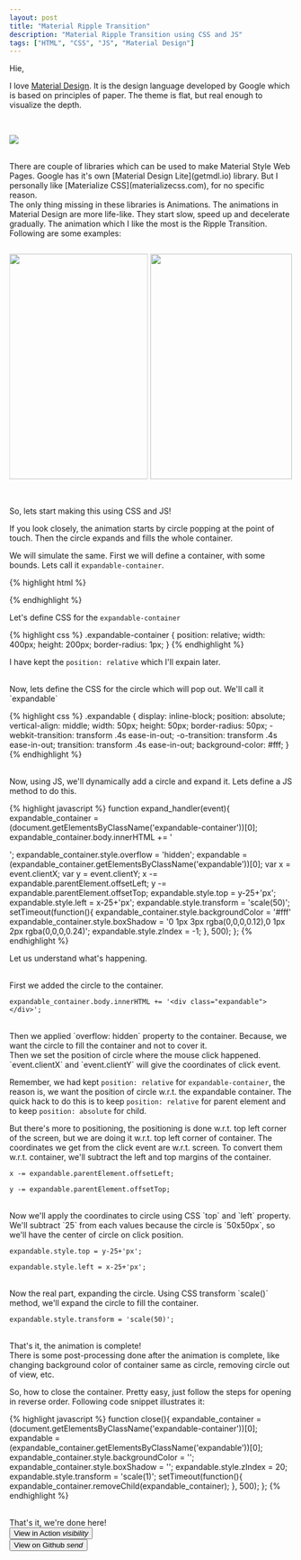 ```yaml
---
layout: post
title: "Material Ripple Transition"
description: "Material Ripple Transition using CSS and JS"
tags: ["HTML", "CSS", "JS", "Material Design"]
---
```


Hie,

I love [Material Design](material.io). It is the design language developed by Google which is based on principles of paper. The theme is flat, but real enough to visualize the depth.

<br>
<p class="image"><img src="{{ site.baseurl }}/images/material_design_paper.png"/></p>

<br>
There are couple of libraries which can be used to make Material Style Web Pages. Google has it's own [Material Design Lite](getmdl.io) library. But I personally like [Materialize CSS](materializecss.com), for no specific reason.

<br>
The only thing missing in these libraries is Animations. The animations in Material Design are more life-like. They start slow, speed up and decelerate gradually. The animation which I like the most is the Ripple Transition. Following are some examples:

<br>

<p align="center">
	<p align="center" style="position: relative; display: inline-block; height: 400px; width: 49% !important; overflow: hidden;">
		<img src="{{ site.baseurl }}/images/app_drawer_loop.gif" style="position: absolute; left: 50%; transform: translateX(-50%); height: 100% !important;">
	</p>
	<p align="center" style="position: relative; display: inline-block; height: 400px; width: 50% !important;">
		<img  src="{{ site.baseurl }}/images/calling_loop.gif" style="position: absolute; left: 50%; transform: translateX(-50%); height: 100% !important;">
	</p>
</p>

<br>
So, lets start making this using CSS and JS! 

If you look closely, the animation starts by circle popping at the point of touch. Then the circle expands and fills the whole container.

We will simulate the same. First we will define a container, with some bounds. Lets call it `expandable-container`.

{% highlight html %}
<div class="expandable-container"></div>
{% endhighlight %}

Let's define CSS for the `expandable-container`

{% highlight css %}
.expandable-container {
	position: relative;
	width: 400px;
	height: 200px;
	border-radius: 1px;
}
{% endhighlight %}

I have kept the `position: relative` which I'll expain later.

<br>
Now, lets define the CSS for the circle which will pop out. We'll call it `expandable`

{% highlight css %}
.expandable {
	display: inline-block;
	position: absolute;
	vertical-align: middle;
	width: 50px;
	height: 50px;
	border-radius: 50px;
	-webkit-transition: transform .4s ease-in-out;
	     -o-transition: transform .4s ease-in-out;
	        transition: transform .4s ease-in-out;
	background-color: #fff;
}
{% endhighlight %}

<br>
Now, using JS, we'll dynamically add a circle and expand it. Lets define a JS method to do this.

{% highlight javascript %}
function expand_handler(event){
	expandable_container = (document.getElementsByClassName('expandable-container'))[0];
	expandable_container.body.innerHTML += '<div class="expandable"></div>';
	expandable_container.style.overflow = 'hidden';
	expandable = (expandable_container.getElementsByClassName('expandable'))[0];
	var x = event.clientX;
	var y = event.clientY;
	x -= expandable.parentElement.offsetLeft;
	y -= expandable.parentElement.offsetTop;
	expandable.style.top = y-25+'px';
	expandable.style.left = x-25+'px';
	expandable.style.transform = 'scale(50)';
	setTimeout(function(){
		expandable_container.style.backgroundColor = '#fff'
		expandable_container.style.boxShadow = '0 1px 3px rgba(0,0,0,0.12),0 1px 2px rgba(0,0,0,0.24)';
		expandable.style.zIndex = -1;
	}, 500);
};
{% endhighlight %}

Let us understand what's happening. 

<br>
First we added the circle to the container.

`expandable_container.body.innerHTML += '<div class="expandable"></div>';`

<br>
Then we applied `overflow: hidden` property to the container. Because, we want the circle to fill the container and not to cover it.

<br>
Then we set the position of circle where the mouse click happened. `event.clientX` and `event.clientY` will give the coordinates of click event.

Remember, we had kept `position: relative` for `expandable-container`, the reason is, we want the position of circle w.r.t. the expandable container. The quick hack to do this is to keep `position: relative` for parent element and to keep `position: absolute` for child.

But there's more to positioning, the positioning is done w.r.t. top left corner of the screen, but we are doing it w.r.t. top left corner of container. The coordinates we get from the click event are w.r.t. screen. To convert them w.r.t. container, we'll subtract the left and top margins of the container.

`x -= expandable.parentElement.offsetLeft;`

`y -= expandable.parentElement.offsetTop;`

<br>
Now we'll apply the coordinates to circle using CSS `top` and `left` property. We'll subtract `25` from each values because the circle is `50x50px`, so we'll have the center of circle on click position.

`expandable.style.top = y-25+'px';`

`expandable.style.left = x-25+'px';`

<br>
Now the real part, expanding the circle. Using CSS transform `scale()` method, we'll expand the circle to fill the container.

`expandable.style.transform = 'scale(50)';`

<br>
That's it, the animation is complete!

<br>
There is some post-processing done after the animation is complete, like changing background color of container same as circle, removing circle out of view, etc.

So, how to close the container. Pretty easy, just follow the steps for opening in reverse order. Following code snippet illustrates it:

{% highlight javascript %}
function close(){
	expandable_container = (document.getElementsByClassName('expandable-container'))[0];
	expandable = (expandable_container.getElementsByClassName('expandable'))[0];
	expandable_container.style.backgroundColor = '';
	expandable_container.style.boxShadow = '';
	expandable.style.zIndex = 20;
	expandable.style.transform = 'scale(1)';
	setTimeout(function(){
		expandable_container.removeChild(expandable_container);
	}, 500);
};
{% endhighlight %}

<br>
That's it, we're done here!

<br>
<a href="https://hrily.github.io/MaterialRippleTransition">
	<button class="btn pink waves-effect waves-light" name="action">View in Action
		<i class="material-icons right">visibility</i>
	</button>
</a>

<br>
<a href="https://github.com/Hrily/MaterialRippleTransition">
	<button class="btn pink waves-effect waves-light" name="action">View on Github
		<i class="material-icons right">send</i>
	</button>
</a>

<br>